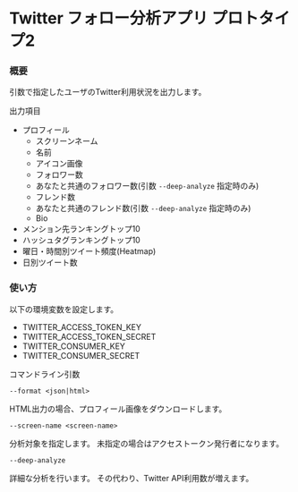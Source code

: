 Twitter フォロー分析アプリ プロトタイプ2
====

### 概要

引数で指定したユーザのTwitter利用状況を出力します。

出力項目

- プロフィール
    - スクリーンネーム
    - 名前
    - アイコン画像
    - フォロワー数
    - あなたと共通のフォロワー数(引数 `--deep-analyze` 指定時のみ)
    - フレンド数
    - あなたと共通のフレンド数(引数 `--deep-analyze` 指定時のみ)
    - Bio
- メンション先ランキングトップ10
- ハッシュタグランキングトップ10
- 曜日・時間別ツイート頻度(Heatmap)
- 日別ツイート数

### 使い方

以下の環境変数を設定します。

- TWITTER_ACCESS_TOKEN_KEY
- TWITTER_ACCESS_TOKEN_SECRET
- TWITTER_CONSUMER_KEY
- TWITTER_CONSUMER_SECRET

コマンドライン引数

`--format <json|html>`

HTML出力の場合、プロフィール画像をダウンロードします。

`--screen-name <screen-name>`

分析対象を指定します。
未指定の場合はアクセストークン発行者になります。

`--deep-analyze`

詳細な分析を行います。
その代わり、Twitter API利用数が増えます。
